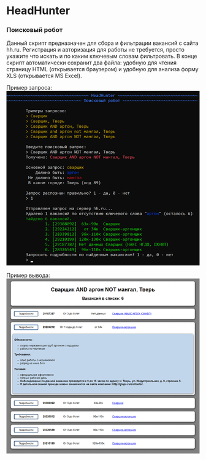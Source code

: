 # HeadHunter
### Поисковый робот

Данный скрипт предназначен для сбора и фильтрации вакансий с сайта hh.ru.
Регистрация и авторизация для работы не требуется, просто укажите что искать
и по каким ключевым словам фильтровать. В конце скрипт автоматически сохранит
два файла: удобную для чтения страницу HTML (открывается браузером) и удобную
для анализа форму XLS (открывается MS Excel).

Пример запроса:
<br>
![alt text](https://github.com/IgorZyktin/HeadHunter/blob/master/preview_1.png "")

Пример вывода: 
<br>
![alt text](https://github.com/IgorZyktin/HeadHunter/blob/master/preview_2.png "")
